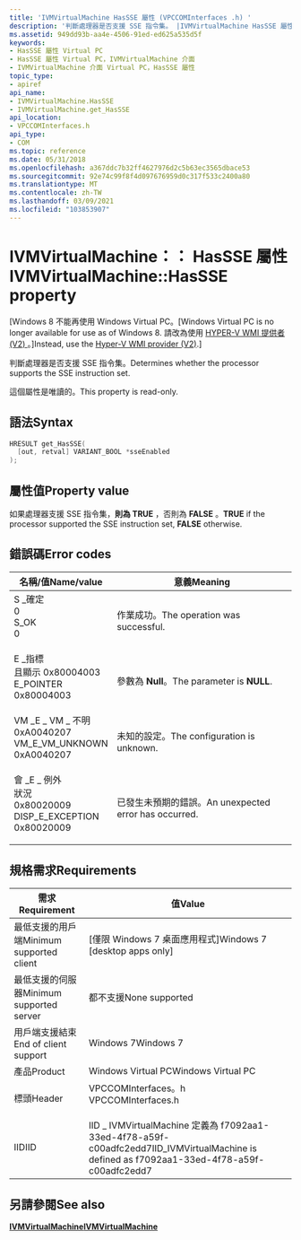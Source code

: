 ```yaml
---
title: 'IVMVirtualMachine HasSSE 屬性 (VPCCOMInterfaces .h) '
description: '判斷處理器是否支援 SSE 指令集。 |IVMVirtualMachine HasSSE 屬性 (VPCCOMInterfaces .h) '
ms.assetid: 949dd93b-aa4e-4506-91ed-ed625a535d5f
keywords:
- HasSSE 屬性 Virtual PC
- HasSSE 屬性 Virtual PC，IVMVirtualMachine 介面
- IVMVirtualMachine 介面 Virtual PC，HasSSE 屬性
topic_type:
- apiref
api_name:
- IVMVirtualMachine.HasSSE
- IVMVirtualMachine.get_HasSSE
api_location:
- VPCCOMInterfaces.h
api_type:
- COM
ms.topic: reference
ms.date: 05/31/2018
ms.openlocfilehash: a367ddc7b32ff4627976d2c5b63ec3565dbace53
ms.sourcegitcommit: 92e74c99f8f4d097676959d0c317f533c2400a80
ms.translationtype: MT
ms.contentlocale: zh-TW
ms.lasthandoff: 03/09/2021
ms.locfileid: "103853907"
---
```

# <a name="ivmvirtualmachinehassse-property"></a><span data-ttu-id="4d97e-107">IVMVirtualMachine：： HasSSE 屬性</span><span class="sxs-lookup"><span data-stu-id="4d97e-107">IVMVirtualMachine::HasSSE property</span></span>

<span data-ttu-id="4d97e-108">\[Windows 8 不能再使用 Windows Virtual PC。</span><span class="sxs-lookup"><span data-stu-id="4d97e-108">\[Windows Virtual PC is no longer available for use as of Windows 8.</span></span> <span data-ttu-id="4d97e-109">請改為使用 [HYPER-V WMI 提供者 (V2) ](/windows/desktop/HyperV_v2/windows-virtualization-portal)。\]</span><span class="sxs-lookup"><span data-stu-id="4d97e-109">Instead, use the [Hyper-V WMI provider (V2)](/windows/desktop/HyperV_v2/windows-virtualization-portal).\]</span></span>

<span data-ttu-id="4d97e-110">判斷處理器是否支援 SSE 指令集。</span><span class="sxs-lookup"><span data-stu-id="4d97e-110">Determines whether the processor supports the SSE instruction set.</span></span>

<span data-ttu-id="4d97e-111">這個屬性是唯讀的。</span><span class="sxs-lookup"><span data-stu-id="4d97e-111">This property is read-only.</span></span>

## <a name="syntax"></a><span data-ttu-id="4d97e-112">語法</span><span class="sxs-lookup"><span data-stu-id="4d97e-112">Syntax</span></span>


```C++
HRESULT get_HasSSE(
  [out, retval] VARIANT_BOOL *sseEnabled
);
```



## <a name="property-value"></a><span data-ttu-id="4d97e-113">屬性值</span><span class="sxs-lookup"><span data-stu-id="4d97e-113">Property value</span></span>

<span data-ttu-id="4d97e-114">如果處理器支援 SSE 指令集，**則為 TRUE** ，否則為 **FALSE** 。</span><span class="sxs-lookup"><span data-stu-id="4d97e-114">**TRUE** if the processor supported the SSE instruction set, **FALSE** otherwise.</span></span>

## <a name="error-codes"></a><span data-ttu-id="4d97e-115">錯誤碼</span><span class="sxs-lookup"><span data-stu-id="4d97e-115">Error codes</span></span>



| <span data-ttu-id="4d97e-116">名稱/值</span><span class="sxs-lookup"><span data-stu-id="4d97e-116">Name/value</span></span>                                                                                                                                                    | <span data-ttu-id="4d97e-117">意義</span><span class="sxs-lookup"><span data-stu-id="4d97e-117">Meaning</span></span>                                      |
|---------------------------------------------------------------------------------------------------------------------------------------------------------------|----------------------------------------------|
| <dl> <span data-ttu-id="4d97e-118"><dt>S \_確定</dt> <dt>0</dt></span><span class="sxs-lookup"><span data-stu-id="4d97e-118"><dt>S\_OK</dt> <dt>0</dt></span></span> </dl>                       | <span data-ttu-id="4d97e-119">作業成功。</span><span class="sxs-lookup"><span data-stu-id="4d97e-119">The operation was successful.</span></span><br/>     |
| <dl> <span data-ttu-id="4d97e-120"><dt>E \_指標</dt><dt>且顯示 0x80004003</dt></span><span class="sxs-lookup"><span data-stu-id="4d97e-120"><dt>E\_POINTER</dt> <dt>0x80004003</dt></span></span> </dl>         | <span data-ttu-id="4d97e-121">參數為 **Null**。</span><span class="sxs-lookup"><span data-stu-id="4d97e-121">The parameter is **NULL**.</span></span><br/>        |
| <dl> <span data-ttu-id="4d97e-122"><dt>VM \_E \_ VM \_ 不明</dt> <dt>0xA0040207</dt></span><span class="sxs-lookup"><span data-stu-id="4d97e-122"><dt>VM\_E\_VM\_UNKNOWN</dt> <dt>0xA0040207</dt></span></span> </dl> | <span data-ttu-id="4d97e-123">未知的設定。</span><span class="sxs-lookup"><span data-stu-id="4d97e-123">The configuration is unknown.</span></span><br/>     |
| <dl> <span data-ttu-id="4d97e-124"><dt>會 \_E \_ 例外</dt>狀況 <dt>0x80020009</dt></span><span class="sxs-lookup"><span data-stu-id="4d97e-124"><dt>DISP\_E\_EXCEPTION</dt> <dt>0x80020009</dt></span></span> </dl> | <span data-ttu-id="4d97e-125">已發生未預期的錯誤。</span><span class="sxs-lookup"><span data-stu-id="4d97e-125">An unexpected error has occurred.</span></span><br/> |



## <a name="requirements"></a><span data-ttu-id="4d97e-126">規格需求</span><span class="sxs-lookup"><span data-stu-id="4d97e-126">Requirements</span></span>



| <span data-ttu-id="4d97e-127">需求</span><span class="sxs-lookup"><span data-stu-id="4d97e-127">Requirement</span></span> | <span data-ttu-id="4d97e-128">值</span><span class="sxs-lookup"><span data-stu-id="4d97e-128">Value</span></span> |
|-------------------------------------|-----------------------------------------------------------------------------------------------|
| <span data-ttu-id="4d97e-129">最低支援的用戶端</span><span class="sxs-lookup"><span data-stu-id="4d97e-129">Minimum supported client</span></span><br/> | <span data-ttu-id="4d97e-130">\[僅限 Windows 7 桌面應用程式\]</span><span class="sxs-lookup"><span data-stu-id="4d97e-130">Windows 7 \[desktop apps only\]</span></span><br/>                                                    |
| <span data-ttu-id="4d97e-131">最低支援的伺服器</span><span class="sxs-lookup"><span data-stu-id="4d97e-131">Minimum supported server</span></span><br/> | <span data-ttu-id="4d97e-132">都不支援</span><span class="sxs-lookup"><span data-stu-id="4d97e-132">None supported</span></span><br/>                                                                     |
| <span data-ttu-id="4d97e-133">用戶端支援結束</span><span class="sxs-lookup"><span data-stu-id="4d97e-133">End of client support</span></span><br/>    | <span data-ttu-id="4d97e-134">Windows 7</span><span class="sxs-lookup"><span data-stu-id="4d97e-134">Windows 7</span></span><br/>                                                                          |
| <span data-ttu-id="4d97e-135">產品</span><span class="sxs-lookup"><span data-stu-id="4d97e-135">Product</span></span><br/>                  | <span data-ttu-id="4d97e-136">Windows Virtual PC</span><span class="sxs-lookup"><span data-stu-id="4d97e-136">Windows Virtual PC</span></span><br/>                                                                 |
| <span data-ttu-id="4d97e-137">標頭</span><span class="sxs-lookup"><span data-stu-id="4d97e-137">Header</span></span><br/>                   | <dl> <span data-ttu-id="4d97e-138"><dt>VPCCOMInterfaces。h</dt></span><span class="sxs-lookup"><span data-stu-id="4d97e-138"><dt>VPCCOMInterfaces.h</dt></span></span> </dl> |
| <span data-ttu-id="4d97e-139">IID</span><span class="sxs-lookup"><span data-stu-id="4d97e-139">IID</span></span><br/>                      | <span data-ttu-id="4d97e-140">IID \_ IVMVirtualMachine 定義為 f7092aa1-33ed-4f78-a59f-c00adfc2edd7</span><span class="sxs-lookup"><span data-stu-id="4d97e-140">IID\_IVMVirtualMachine is defined as f7092aa1-33ed-4f78-a59f-c00adfc2edd7</span></span><br/>          |



## <a name="see-also"></a><span data-ttu-id="4d97e-141">另請參閱</span><span class="sxs-lookup"><span data-stu-id="4d97e-141">See also</span></span>

<dl> <dt>

[<span data-ttu-id="4d97e-142">**IVMVirtualMachine**</span><span class="sxs-lookup"><span data-stu-id="4d97e-142">**IVMVirtualMachine**</span></span>](ivmvirtualmachine.md)
</dt> </dl>

 

